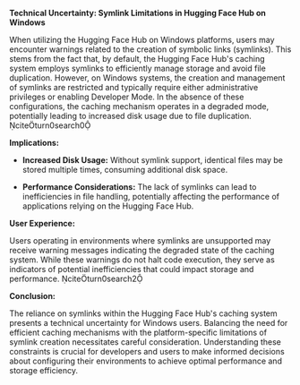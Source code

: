 **Technical Uncertainty: Symlink Limitations in Hugging Face Hub on Windows**

When utilizing the Hugging Face Hub on Windows platforms, users may encounter warnings related to the creation of symbolic links (symlinks). This stems from the fact that, by default, the Hugging Face Hub's caching system employs symlinks to efficiently manage storage and avoid file duplication. However, on Windows systems, the creation and management of symlinks are restricted and typically require either administrative privileges or enabling Developer Mode. In the absence of these configurations, the caching mechanism operates in a degraded mode, potentially leading to increased disk usage due to file duplication. citeturn0search0

**Implications:**

- **Increased Disk Usage:** Without symlink support, identical files may be stored multiple times, consuming additional disk space.

- **Performance Considerations:** The lack of symlinks can lead to inefficiencies in file handling, potentially affecting the performance of applications relying on the Hugging Face Hub.

**User Experience:**

Users operating in environments where symlinks are unsupported may receive warning messages indicating the degraded state of the caching system. While these warnings do not halt code execution, they serve as indicators of potential inefficiencies that could impact storage and performance. citeturn0search2

**Conclusion:**

The reliance on symlinks within the Hugging Face Hub's caching system presents a technical uncertainty for Windows users. Balancing the need for efficient caching mechanisms with the platform-specific limitations of symlink creation necessitates careful consideration. Understanding these constraints is crucial for developers and users to make informed decisions about configuring their environments to achieve optimal performance and storage efficiency. 